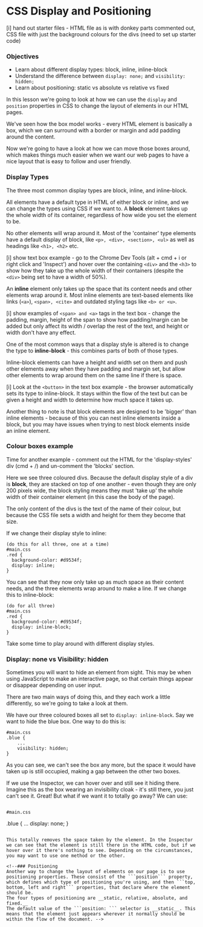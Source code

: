 # CSS Display and Positioning
[i] hand out starter files - HTML file as is with donkey parts commented out, CSS file with just the background colours for the divs (need to set up starter code)

### Objectives
- Learn about different display types: block, inline, inline-block
- Understand the difference between ```display: none;``` and ```visibility: hidden;```
- Learn about positioning: static vs absolute vs relative vs fixed

In this lesson we're going to look at how we can use the ```display``` and ```position``` properties in CSS to change the layout of elements in our HTML pages. 

We've seen how the box model works - every HTML element is basically a box, which we can surround with a border or margin and add padding around the content. 

Now we're going to have a look at how we can move those boxes around, which makes things much easier when we want our web pages to have a nice layout that is easy to follow and user friendly. 

### Display Types
The three most common display types are block, inline, and inline-block. 

All elements have a default type in HTML of either block or inline, and we can change the types using CSS if we want to. 
A __block__ element takes up the whole width of its container, regardless of how wide you set the element to be. 

No other elements will wrap around it. Most of the 'container' type elements have a default display of block, like ```<p>, <div>, <section>, <ul>``` as well as headings like ```<h1>, <h2>``` etc.

[i] show text box example - go to the Chrome Dev Tools (alt + cmd + i or right click and 'Inspect') and hover over the containing ```<div>``` and the ```<h3>``` to show how they take up the whole width of their containers (despite the ```<div>``` being set to have a width of 50%). 

An __inline__ element only takes up the space that its content needs and other elements wrap around it. Most inline elements are text-based elements like links (```<a>```), ```<span>, <cite>``` and outdated styling tags like ```<b> or <u>```. 

[i] show examples of ```<span> and <a>``` tags in the text box - change the padding, margin, height of the span to show how padding/margin can be added but only affect its width / overlap the rest of the text, and height or width don't have any effect. 
 
One of the most common ways that a display style is altered is to change the type to __inline-block__ - this combines parts of both of those types. 

Inline-block elements can have a height and width set on them and push other elements away when they have padding and margin set, but allow other elements to wrap around them on the same line if there is space. 

[i] Look at the ```<button>``` in the text box example - the browser automatically sets its type to inline-block. It stays within the flow of the text but can be given a height and width to determine how much space it takes up.

Another thing to note is that block elements are designed to be 'bigger' than inline elements - because of this you can nest inline elements inside a block, but you may have issues when trying to nest block elements inside an inline element.

### Colour boxes example
Time for another example - comment out the HTML for the 'display-styles' div (cmd + /) and un-comment the 'blocks' section. 

Here we see three coloured divs. Because the default display style of a div is __block__, they are stacked on top of one another - even though they are only 200 pixels wide, the block styling means they must 'take up' the whole width of their container element (in this case the body of the page). 

The only content of the divs is the text of the name of their colour, but because the CSS file sets a width and height for them they become that size.

If we change their display style to inline:

```
(do this for all three, one at a time)
#main.css
.red {
  background-color: #d9534f;
  display: inline;
}
```

You can see that they now only take up as much space as their content needs, and the three elements wrap around to make a line.
If we change this to inline-block:

```
(do for all three)
#main.css
.red {
  background-color: #d9534f;
  display: inline-block;
}
```

Take some time to play around with different display styles. 

### Display: none vs Visibility: hidden
Sometimes you will want to hide an element from sight. This may be when using JavaScript to make an interactive page, so that certain things appear or disappear depending on user input. 

There are two main ways of doing this, and they each work a little differently, so we're going to take a look at them.

We have our three coloured boxes all set to ```display: inline-block```. Say we want to hide the blue box. One way to do this is:

```
#main.css
.blue {
    ...
    visibility: hidden;
}
```

As you can see, we can't see the box any more, but the space it would have taken up is still occupied, making a gap between the other two boxes. 

If we use the Inspector, we can hover over and still see it hiding there. Imagine this as the box wearing an invisibility cloak - it's still there, you just can't see it. Great! But what if we want it to totally go away? We can use:
```

#main.css

```

.blue {
    ...
    display: none;
}
```

This totally removes the space taken by the element. In the Inspector we can see that the element is still there in the HTML code, but if we hover over it there's nothing to see. Depending on the circumstances, you may want to use one method or the other. 

<!--### Positioning
Another way to change the layout of elements on our page is to use positioning properties. These consist of the ```position``` property, which defines which type of positioning you're using, and then ```top, bottom, left and right``` properties, that declare where the element should be. 
The four types of positioning are __static, relative, absolute, and fixed.__ 
The default value of the ```position: ``` selector is __static__. This means that the element just appears wherever it normally should be within the flow of the document. -->